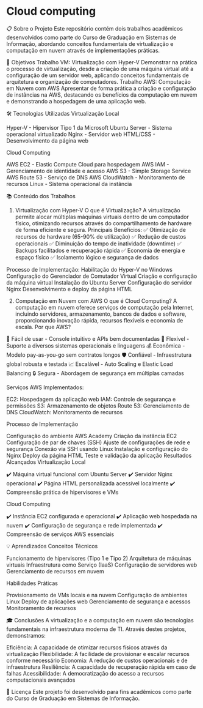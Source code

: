 # Cloud computing
📋 Sobre o Projeto
Este repositório contém dois trabalhos acadêmicos desenvolvidos como parte do Curso de Graduação em Sistemas de Informação, abordando conceitos fundamentais de virtualização e computação em nuvem através de implementações práticas.

🎯 Objetivos
Trabalho VM: Virtualização com Hyper-V
Demonstrar na prática o processo de virtualização, desde a criação de uma máquina virtual até a configuração de um servidor web, aplicando conceitos fundamentais de arquitetura e organização de computadores.
Trabalho AWS: Computação em Nuvem com AWS
Apresentar de forma prática a criação e configuração de instâncias na AWS, destacando os benefícios da computação em nuvem e demonstrando a hospedagem de uma aplicação web.

🛠️ Tecnologias Utilizadas
Virtualização Local

Hyper-V - Hipervisor Tipo 1 da Microsoft
Ubuntu Server - Sistema operacional virtualizado
Nginx - Servidor web
HTML/CSS - Desenvolvimento da página web

Cloud Computing

AWS EC2 - Elastic Compute Cloud para hospedagem
AWS IAM - Gerenciamento de identidade e acesso
AWS S3 - Simple Storage Service
AWS Route 53 - Serviço de DNS
AWS CloudWatch - Monitoramento de recursos
Linux - Sistema operacional da instância

📚 Conteúdo dos Trabalhos
1. Virtualização com Hyper-V
O que é Virtualização?
A virtualização permite alocar múltiplas máquinas virtuais dentro de um computador físico, otimizando recursos através do compartilhamento de hardware de forma eficiente e segura.
Principais Benefícios:
✅ Otimização de recursos de hardware (65-90% de utilização)
✅ Redução de custos operacionais
✅ Diminuição do tempo de inatividade (downtime)
✅ Backups facilitados e recuperação rápida
✅ Economia de energia e espaço físico
✅ Isolamento lógico e segurança de dados

Processo de Implementação:
Habilitação do Hyper-V no Windows
Configuração do Gerenciador de Comutador Virtual
Criação e configuração da máquina virtual
Instalação do Ubuntu Server
Configuração do servidor Nginx
Desenvolvimento e deploy da página HTML

2. Computação em Nuvem com AWS
O que é Cloud Computing?
A computação em nuvem oferece serviços de computação pela Internet, incluindo servidores, armazenamento, bancos de dados e software, proporcionando inovação rápida, recursos flexíveis e economia de escala.
Por que AWS?

🚀 Fácil de usar - Console intuitivo e APIs bem documentadas
🔄 Flexível - Suporte a diversos sistemas operacionais e linguagens
💰 Econômica - Modelo pay-as-you-go sem contratos longos
🛡️ Confiável - Infraestrutura global robusta e testada
📈 Escalável - Auto Scaling e Elastic Load Balancing
🔒 Segura - Abordagem de segurança em múltiplas camadas

Serviços AWS Implementados:

EC2: Hospedagem da aplicação web
IAM: Controle de segurança e permissões
S3: Armazenamento de objetos
Route 53: Gerenciamento de DNS
CloudWatch: Monitoramento de recursos

Processo de Implementação

Configuração do ambiente AWS Academy
Criação da instância EC2
Configuração de par de chaves (SSH)
Ajuste de configurações de rede e segurança
Conexão via SSH usando Linux
Instalação e configuração do Nginx
Deploy da página HTML
Teste e validação da aplicação
Resultados Alcançados
Virtualização Local

✔️ Máquina virtual funcional com Ubuntu Server
✔️ Servidor Nginx operacional
✔️ Página HTML personalizada acessível localmente
✔️ Compreensão prática de hipervisores e VMs

Cloud Computing

✔️ Instância EC2 configurada e operacional
✔️ Aplicação web hospedada na nuvem
✔️ Configuração de segurança e rede implementada
✔️ Compreensão de serviços AWS essenciais

💡 Aprendizados
Conceitos Técnicos

Funcionamento de hipervisores (Tipo 1 e Tipo 2)
Arquitetura de máquinas virtuais
Infraestrutura como Serviço (IaaS)
Configuração de servidores web
Gerenciamento de recursos em nuvem

Habilidades Práticas

Provisionamento de VMs locais e na nuvem
Configuração de ambientes Linux
Deploy de aplicações web
Gerenciamento de segurança e acessos
Monitoramento de recursos

🎓 Conclusões
A virtualização e a computação em nuvem são tecnologias fundamentais na infraestrutura moderna de TI. Através destes projetos, demonstramos:

Eficiência: A capacidade de otimizar recursos físicos através da virtualização
Flexibilidade: A facilidade de provisionar e escalar recursos conforme necessário
Economia: A redução de custos operacionais e de infraestrutura
Resiliência: A capacidade de recuperação rápida em caso de falhas
Acessibilidade: A democratização do acesso a recursos computacionais avançados

📝 Licença
Este projeto foi desenvolvido para fins acadêmicos como parte do Curso de Graduação em Sistemas de Informação.
